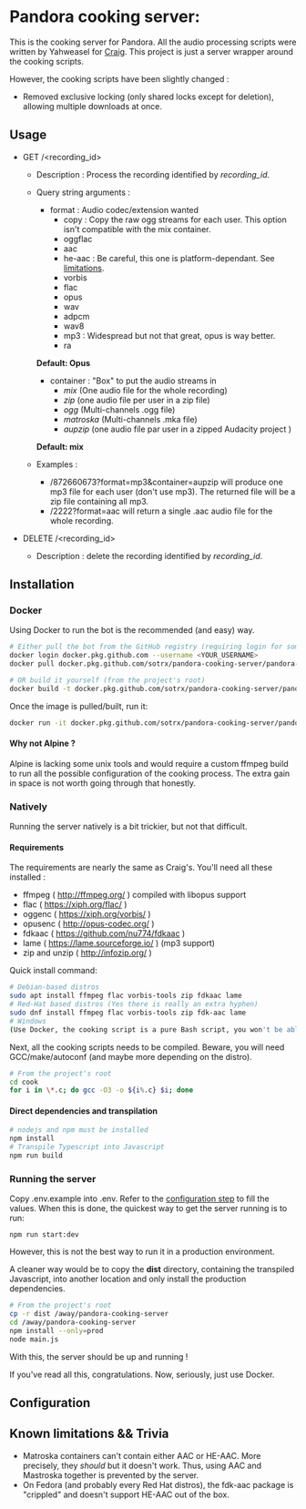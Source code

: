 # Pandora cooking server:

This is the cooking server for Pandora. All the audio processing scripts were written by Yahweasel 
for [Craig](https://github.com/Yahweasel/craig). This project is just a server wrapper around the
cooking scripts.

However, the cooking scripts have been slightly changed : 
+ Removed exclusive locking (only shared locks except for deletion), allowing multiple downloads at once.

## Usage
+ GET /<recording_id> 
    + Description : Process the recording identified by *recording_id*. 
    + Query string arguments :
        + format : Audio codec/extension wanted 
            + copy : Copy the raw ogg streams for each user. This option isn't compatible with the mix container.
            + oggflac
            + aac
            + he-aac : Be careful, this one is platform-dependant. See [limitations](#known-limitations--trivia).
            + vorbis
            + flac
            + opus
            + wav
            + adpcm
            + wav8
            + mp3 : Widespread but not that great, opus is way better.   
            + ra
        
        **Default: Opus**
        + container : "Box" to put the audio streams in
            + *mix* (One audio file for the whole recording)
            + *zip* (one audio file per user in a zip file)
            + *ogg* (Multi-channels .ogg file)
            + *matroska* (Multi-channels .mka file)
            + *aupzip* (one audio file par user in a zipped Audacity project ) 
        
        **Default: mix**
    + Examples :
        + /872660673?format=mp3&container=aupzip will produce one mp3 file for each user (don't use mp3).
        The returned file will be a zip file containing all mp3.
        + /2222?format=aac will return a single .aac audio file for the whole recording.
        
+ DELETE /<recording_id>
    + Description : delete the recording identified by *recording_id*. 


## Installation

### Docker
Using Docker to run the bot is the recommended (and easy) way.
```bash
# Either pull the bot from the GitHub registry (requiring login for some reason)
docker login docker.pkg.github.com --username <YOUR_USERNAME>
docker pull docker.pkg.github.com/sotrx/pandora-cooking-server/pandora-cooking-server:latest

# OR build it yourself (from the project's root)
docker build -t docker.pkg.github.com/sotrx/pandora-cooking-server/pandora-cooking-server:latest
```
Once the image is pulled/built, run it:

```bash
docker run -it docker.pkg.github.com/sotrx/pandora-cooking-server/pandora-cooking-server:latest
```

#### Why not Alpine ? 
Alpine is lacking some unix tools and would require a custom ffmpeg build to run all the possible configuration of the
cooking process. The extra gain in space is not worth going through that honestly.  

### Natively
Running the server natively is a bit trickier, but not that difficult.

#### Requirements

The requirements are nearly the same as Craig's. 
You'll need all these installed : 
+ ffmpeg ( http://ffmpeg.org/ ) compiled with libopus support
+ flac ( https://xiph.org/flac/ )
+ oggenc ( https://xiph.org/vorbis/ )
+ opusenc ( http://opus-codec.org/ )
+ fdkaac ( https://github.com/nu774/fdkaac )
+ lame ( https://lame.sourceforge.io/ ) (mp3 support)
+ zip and unzip ( http://infozip.org/ )

Quick install command: 
```bash
# Debian-based distros
sudo apt install ffmpeg flac vorbis-tools zip fdkaac lame
# Red-Hat based distros (Yes there is really an extra hyphen)
sudo dnf install ffmpeg flac vorbis-tools zip fdk-aac lame
# Windows
(Use Docker, the cooking script is a pure Bash script, you won't be able to run it anyway) 
```

Next, all the cooking scripts needs to be compiled. Beware, you will need GCC/make/autoconf
(and maybe more depending on the distro).
```bash
# From the project's root
cd cook
for i in \*.c; do gcc -O3 -o ${i%.c} $i; done
```

#### Direct dependencies and transpilation

```bash
# nodejs and npm must be installed
npm install
# Transpile Typescript into Javascript
npm run build
```

### Running the server

Copy .env.example into .env. Refer to the [configuration step](#configuration) to fill the values. 
When this is done, the quickest way to get the server running is to run:
   
    npm run start:dev
    
However, this is not the best way to run it in a production environment. 

A cleaner way would be to copy the **dist** directory, containing the transpiled Javascript, into another location and
only install the production dependencies.
```bash
# From the project's root
cp -r dist /away/pandora-cooking-server
cd /away/pandora-cooking-server
npm install --only=prod
node main.js
```
With this, the server should be up and running ! 

If you've read all this, congratulations. Now, seriously, just use Docker. 

## Configuration


## Known limitations && Trivia
+ Matroska containers can't contain either AAC or HE-AAC. More precisely, they *should* but it doesn't work. 
Thus, using AAC and Mastroska together is prevented by the server.
+ On Fedora (and probably every Red Hat distros), the fdk-aac package is "crippled" and doesn't support HE-AAC 
out of the box.






